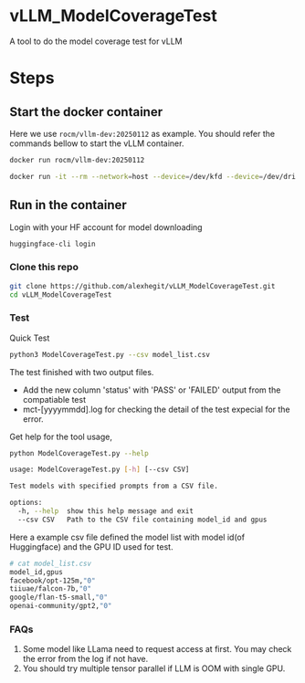 # vLLM_ModelCoverageTest
A tool to do the model coverage test for vLLM

# Steps

## Start the docker container

Here we use `rocm/vllm-dev:20250112` as example. You should refer the commands bellow to start the vLLM container.

```bash
docker run rocm/vllm-dev:20250112

docker run -it --rm --network=host --device=/dev/kfd --device=/dev/dri --group-add=video --ipc=host --cap-add=SYS_PTRACE --security-opt seccomp=unconfined --shm-size 32G --hostname=vLLM-CT -v $PWD:/ws -w /ws rocm/vllm-dev:20250112 /bin/bash
```

## Run in the container

Login with your HF account for model downloading
```bash
huggingface-cli login
```

### Clone this repo

```bash
git clone https://github.com/alexhegit/vLLM_ModelCoverageTest.git
cd vLLM_ModelCoverageTest
```

### Test

Quick Test

```bash
python3 ModelCoverageTest.py --csv model_list.csv
```

The test finished with two output files.
- Add the new column 'status' with 'PASS' or 'FAILED' output from the compatiable test
- mct-[yyyymmdd].log for checking the detail of the test expecial for the error.


Get help for the tool usage,

```bash
python ModelCoverageTest.py --help

usage: ModelCoverageTest.py [-h] [--csv CSV]

Test models with specified prompts from a CSV file.

options:
  -h, --help  show this help message and exit
  --csv CSV   Path to the CSV file containing model_id and gpus
```

Here a example csv file defined the model list with model id(of Huggingface) and the GPU ID used for test.

```bash
# cat model_list.csv
model_id,gpus
facebook/opt-125m,"0"
tiiuae/falcon-7b,"0"
google/flan-t5-small,"0"
openai-community/gpt2,"0"
```

### FAQs
1. Some model like LLama need to request access at first. You may check the error from the log if not have.
2. You should try multiple tensor parallel if LLM is OOM with single GPU.
